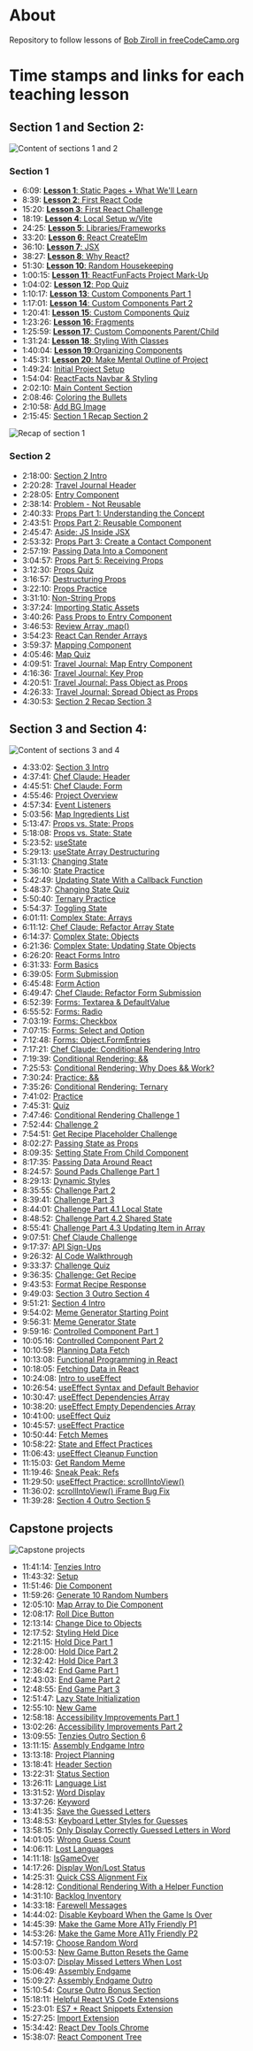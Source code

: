 # About

Repository to follow lessons of [Bob Ziroll in freeCodeCamp.org](https://www.youtube.com/watch?v=x4rFhThSX04)

# Time stamps and links for each teaching lesson

## Section 1 and Section 2:

![Content of sections 1 and 2](.img/section1&2.png)

### Section 1

- 6:09: [**Lesson 1**: Static Pages + What We'll Learn](https://www.youtube.com/watch?v=x4rFhThSX04&t=369s)
- 8:39: [**Lesson 2**: First React Code](https://www.youtube.com/watch?v=x4rFhThSX04&t=519s)
- 15:20: [**Lesson 3**: First React Challenge](https://www.youtube.com/watch?v=x4rFhThSX04&t=920s)
- 18:19: [**Lesson 4**: Local Setup w/Vite](https://www.youtube.com/watch?v=x4rFhThSX04&t=1099s)
- 24:25: [**Lesson 5**: Libraries/Frameworks](https://www.youtube.com/watch?v=x4rFhThSX04&t=1465s)
- 33:20: [**Lesson 6**: React CreateElm](https://www.youtube.com/watch?v=x4rFhThSX04&t=2000s)
- 36:10: [**Lesson 7**: JSX](https://www.youtube.com/watch?v=x4rFhThSX04&t=2170s)
- 38:27: [**Lesson 8**: Why React?](https://www.youtube.com/watch?v=x4rFhThSX04&t=2307s)
- 51:30: [**Lesson 10**: Random Housekeeping](https://www.youtube.com/watch?v=x4rFhThSX04&t=3090s)
- 1:00:15: [**Lesson 11**: ReactFunFacts Project Mark-Up](https://www.youtube.com/watch?v=x4rFhThSX04&t=3615s)
- 1:04:02: [**Lesson 12**: Pop Quiz](https://www.youtube.com/watch?v=x4rFhThSX04&t=3842s)
- 1:10:17: [**Lesson 13**: Custom Components Part 1](https://www.youtube.com/watch?v=x4rFhThSX04&t=4217s)
- 1:17:01: [**Lesson 14**: Custom Components Part 2](https://www.youtube.com/watch?v=x4rFhThSX04&t=4621s)
- 1:20:41: [**Lesson 15**: Custom Components Quiz](https://www.youtube.com/watch?v=x4rFhThSX04&t=4841s)
- 1:23:26: [**Lesson 16**: Fragments](https://www.youtube.com/watch?v=x4rFhThSX04&t=5006s)
- 1:25:59: [**Lesson 17**: Custom Components Parent/Child](https://www.youtube.com/watch?v=x4rFhThSX04&t=5159s)
- 1:31:24: [**Lesson 18**: Styling With Classes](https://www.youtube.com/watch?v=x4rFhThSX04&t=5484s)
- 1:40:04: [**Lesson 19**:Organizing Components](https://www.youtube.com/watch?v=x4rFhThSX04&t=6004s)
- 1:45:31: [**Lesson 20**: Make Mental Outline of Project](https://www.youtube.com/watch?v=x4rFhThSX04&t=6331s)
- 1:49:24: [Initial Project Setup](https://www.youtube.com/watch?v=x4rFhThSX04&t=6564s)
- 1:54:04: [ReactFacts Navbar & Styling](https://www.youtube.com/watch?v=x4rFhThSX04&t=6844s)
- 2:02:10: [Main Content Section](https://www.youtube.com/watch?v=x4rFhThSX04&t=7330s)
- 2:08:46: [Coloring the Bullets](https://www.youtube.com/watch?v=x4rFhThSX04&t=7726s)
- 2:10:58: [Add BG Image](https://www.youtube.com/watch?v=x4rFhThSX04&t=7858s)
- 2:15:45: [Section 1 Recap Section 2](https://www.youtube.com/watch?v=x4rFhThSX04&t=8145s)

![Recap of section 1](.img/section1-recap.png)

### Section 2

- 2:18:00: [Section 2 Intro](https://www.youtube.com/watch?v=x4rFhThSX04&t=8280s)
- 2:20:28: [Travel Journal Header](https://www.youtube.com/watch?v=x4rFhThSX04&t=8428s)
- 2:28:05: [Entry Component](https://www.youtube.com/watch?v=x4rFhThSX04&t=8885s)
- 2:38:14: [Problem - Not Reusable](https://www.youtube.com/watch?v=x4rFhThSX04&t=9494s)
- 2:40:33: [Props Part 1: Understanding the Concept](https://www.youtube.com/watch?v=x4rFhThSX04&t=9633s)
- 2:43:51: [Props Part 2: Reusable Component](https://www.youtube.com/watch?v=x4rFhThSX04&t=9831s)
- 2:45:47: [Aside: JS Inside JSX](https://www.youtube.com/watch?v=x4rFhThSX04&t=9947s)
- 2:53:32: [Props Part 3: Create a Contact Component](https://www.youtube.com/watch?v=x4rFhThSX04&t=10412s)
- 2:57:19: [Passing Data Into a Component](https://www.youtube.com/watch?v=x4rFhThSX04&t=10639s)
- 3:04:57: [Props Part 5: Receiving Props](https://www.youtube.com/watch?v=x4rFhThSX04&t=11097s)
- 3:12:30: [Props Quiz](https://www.youtube.com/watch?v=x4rFhThSX04&t=11550s)
- 3:16:57: [Destructuring Props](https://www.youtube.com/watch?v=x4rFhThSX04&t=11817s)
- 3:22:10: [Props Practice](https://www.youtube.com/watch?v=x4rFhThSX04&t=12130s)
- 3:31:10: [Non-String Props](https://www.youtube.com/watch?v=x4rFhThSX04&t=12670s)
- 3:37:24: [Importing Static Assets](https://www.youtube.com/watch?v=x4rFhThSX04&t=13044s)
- 3:40:26: [Pass Props to Entry Component](https://www.youtube.com/watch?v=x4rFhThSX04&t=13226s)
- 3:46:53: [Review Array .map()](https://www.youtube.com/watch?v=x4rFhThSX04&t=13613s)
- 3:54:23: [React Can Render Arrays](https://www.youtube.com/watch?v=x4rFhThSX04&t=14063s)
- 3:59:37: [Mapping Component](https://www.youtube.com/watch?v=x4rFhThSX04&t=14377s)
- 4:05:46: [Map Quiz](https://www.youtube.com/watch?v=x4rFhThSX04&t=14746s)
- 4:09:51: [Travel Journal: Map Entry Component](https://www.youtube.com/watch?v=x4rFhThSX04&t=14991s)
- 4:16:36: [Travel Journal: Key Prop](https://www.youtube.com/watch?v=x4rFhThSX04&t=15396s)
- 4:20:51: [Travel Journal: Pass Object as Props](https://www.youtube.com/watch?v=x4rFhThSX04&t=15651s)
- 4:26:33: [Travel Journal: Spread Object as Props](https://www.youtube.com/watch?v=x4rFhThSX04&t=15993s)
- 4:30:53: [Section 2 Recap Section 3](https://www.youtube.com/watch?v=x4rFhThSX04&t=16253s)

## Section 3 and Section 4:
![Content of sections 3 and 4](.img/section3&4.png)

- 4:33:02: [Section 3 Intro](https://www.youtube.com/watch?v=x4rFhThSX04&t=16382s)
- 4:37:41: [Chef Claude: Header](https://www.youtube.com/watch?v=x4rFhThSX04&t=16661s)
- 4:45:51: [Chef Claude: Form](https://www.youtube.com/watch?v=x4rFhThSX04&t=17151s)
- 4:55:46: [Project Overview](https://www.youtube.com/watch?v=x4rFhThSX04&t=17746s)
- 4:57:34: [Event Listeners](https://www.youtube.com/watch?v=x4rFhThSX04&t=17854s)
- 5:03:56: [Map Ingredients List](https://www.youtube.com/watch?v=x4rFhThSX04&t=18236s)
- 5:13:47: [Props vs. State: Props](https://www.youtube.com/watch?v=x4rFhThSX04&t=18827s)
- 5:18:08: [Props vs. State: State](https://www.youtube.com/watch?v=x4rFhThSX04&t=19088s)
- 5:23:52: [useState](https://www.youtube.com/watch?v=x4rFhThSX04&t=19432s)
- 5:29:13: [useState Array Destructuring](https://www.youtube.com/watch?v=x4rFhThSX04&t=19753s)
- 5:31:13: [Changing State](https://www.youtube.com/watch?v=x4rFhThSX04&t=19873s)
- 5:36:10: [State Practice](https://www.youtube.com/watch?v=x4rFhThSX04&t=20170s)
- 5:42:49: [Updating State With a Callback Function](https://www.youtube.com/watch?v=x4rFhThSX04&t=20569s)
- 5:48:37: [Changing State Quiz](https://www.youtube.com/watch?v=x4rFhThSX04&t=20917s)
- 5:50:40: [Ternary Practice](https://www.youtube.com/watch?v=x4rFhThSX04&t=21040s)
- 5:54:37: [Toggling State](https://www.youtube.com/watch?v=x4rFhThSX04&t=21277s)
- 6:01:11: [Complex State: Arrays](https://www.youtube.com/watch?v=x4rFhThSX04&t=21671s)
- 6:11:12: [Chef Claude: Refactor Array State](https://www.youtube.com/watch?v=x4rFhThSX04&t=22272s)
- 6:14:37: [Complex State: Objects](https://www.youtube.com/watch?v=x4rFhThSX04&t=22477s)
- 6:21:36: [Complex State: Updating State Objects](https://www.youtube.com/watch?v=x4rFhThSX04&t=22896s)
- 6:26:20: [React Forms Intro](https://www.youtube.com/watch?v=x4rFhThSX04&t=23180s)
- 6:31:33: [Form Basics](https://www.youtube.com/watch?v=x4rFhThSX04&t=23493s)
- 6:39:05: [Form Submission](https://www.youtube.com/watch?v=x4rFhThSX04&t=23945s)
- 6:45:48: [Form Action](https://www.youtube.com/watch?v=x4rFhThSX04&t=24348s)
- 6:49:47: [Chef Claude: Refactor Form Submission](https://www.youtube.com/watch?v=x4rFhThSX04&t=24587s)
- 6:52:39: [Forms: Textarea & DefaultValue](https://www.youtube.com/watch?v=x4rFhThSX04&t=24759s)
- 6:55:52: [Forms: Radio](https://www.youtube.com/watch?v=x4rFhThSX04&t=24952s)
- 7:03:19: [Forms: Checkbox](https://www.youtube.com/watch?v=x4rFhThSX04&t=25399s)
- 7:07:15: [Forms: Select and Option](https://www.youtube.com/watch?v=x4rFhThSX04&t=25635s)
- 7:12:48: [Forms: Object.FormEntries](https://www.youtube.com/watch?v=x4rFhThSX04&t=25968s)
- 7:17:21: [Chef Claude: Conditional Rendering Intro](https://www.youtube.com/watch?v=x4rFhThSX04&t=26241s)
- 7:19:39: [Conditional Rendering: &&](https://www.youtube.com/watch?v=x4rFhThSX04&t=26379s)
- 7:25:53: [Conditional Rendering: Why Does && Work?](https://www.youtube.com/watch?v=x4rFhThSX04&t=26753s)
- 7:30:24: [Practice: &&](https://www.youtube.com/watch?v=x4rFhThSX04&t=27024s)
- 7:35:26: [Conditional Rendering: Ternary](https://www.youtube.com/watch?v=x4rFhThSX04&t=27326s)
- 7:41:02: [Practice](https://www.youtube.com/watch?v=x4rFhThSX04&t=27662s)
- 7:45:31: [Quiz](https://www.youtube.com/watch?v=x4rFhThSX04&t=27931s)
- 7:47:46: [Conditional Rendering Challenge 1](https://www.youtube.com/watch?v=x4rFhThSX04&t=28066s)
- 7:52:44: [Challenge 2](https://www.youtube.com/watch?v=x4rFhThSX04&t=28364s)
- 7:54:51: [Get Recipe Placeholder Challenge](https://www.youtube.com/watch?v=x4rFhThSX04&t=28491s)
- 8:02:27: [Passing State as Props](https://www.youtube.com/watch?v=x4rFhThSX04&t=28947s)
- 8:09:35: [Setting State From Child Component](https://www.youtube.com/watch?v=x4rFhThSX04&t=29375s)
- 8:17:35: [Passing Data Around React](https://www.youtube.com/watch?v=x4rFhThSX04&t=29855s)
- 8:24:57: [Sound Pads Challenge Part 1](https://www.youtube.com/watch?v=x4rFhThSX04&t=30297s)
- 8:29:13: [Dynamic Styles](https://www.youtube.com/watch?v=x4rFhThSX04&t=30553s)
- 8:35:55: [Challenge Part 2](https://www.youtube.com/watch?v=x4rFhThSX04&t=30955s)
- 8:39:41: [Challenge Part 3](https://www.youtube.com/watch?v=x4rFhThSX04&t=31181s)
- 8:44:01: [Challenge Part 4.1 Local State](https://www.youtube.com/watch?v=x4rFhThSX04&t=31441s)
- 8:48:52: [Challenge Part 4.2 Shared State](https://www.youtube.com/watch?v=x4rFhThSX04&t=31732s)
- 8:55:41: [Challenge Part 4.3 Updating Item in Array](https://www.youtube.com/watch?v=x4rFhThSX04&t=32141s)
- 9:07:51: [Chef Claude Challenge](https://www.youtube.com/watch?v=x4rFhThSX04&t=32871s)
- 9:17:37: [API Sign-Ups](https://www.youtube.com/watch?v=x4rFhThSX04&t=33457s)
- 9:26:32: [AI Code Walkthrough](https://www.youtube.com/watch?v=x4rFhThSX04&t=33992s)
- 9:33:37: [Challenge Quiz](https://www.youtube.com/watch?v=x4rFhThSX04&t=34417s)
- 9:36:35: [Challenge: Get Recipe](https://www.youtube.com/watch?v=x4rFhThSX04&t=34595s)
- 9:43:53: [Format Recipe Response](https://www.youtube.com/watch?v=x4rFhThSX04&t=35033s)
- 9:49:03: [Section 3 Outro Section 4](https://www.youtube.com/watch?v=x4rFhThSX04&t=35343s)
- 9:51:21: [Section 4 Intro](https://www.youtube.com/watch?v=x4rFhThSX04&t=35481s)
- 9:54:02: [Meme Generator Starting Point](https://www.youtube.com/watch?v=x4rFhThSX04&t=35642s)
- 9:56:31: [Meme Generator State](https://www.youtube.com/watch?v=x4rFhThSX04&t=35791s)
- 9:59:16: [Controlled Component Part 1](https://www.youtube.com/watch?v=x4rFhThSX04&t=35956s)
- 10:05:16: [Controlled Component Part 2](https://www.youtube.com/watch?v=x4rFhThSX04&t=36316s)
- 10:10:59: [Planning Data Fetch](https://www.youtube.com/watch?v=x4rFhThSX04&t=36659s)
- 10:13:08: [Functional Programming in React](https://www.youtube.com/watch?v=x4rFhThSX04&t=36788s)
- 10:18:05: [Fetching Data in React](https://www.youtube.com/watch?v=x4rFhThSX04&t=37085s)
- 10:24:08: [Intro to useEffect](https://www.youtube.com/watch?v=x4rFhThSX04&t=37448s)
- 10:26:54: [useEffect Syntax and Default Behavior](https://www.youtube.com/watch?v=x4rFhThSX04&t=37614s)
- 10:30:47: [useEffect Dependencies Array](https://www.youtube.com/watch?v=x4rFhThSX04&t=37847s)
- 10:38:20: [useEffect Empty Dependencies Array](https://www.youtube.com/watch?v=x4rFhThSX04&t=38300s)
- 10:41:00: [useEffect Quiz](https://www.youtube.com/watch?v=x4rFhThSX04&t=38460s)
- 10:45:57: [useEffect Practice](https://www.youtube.com/watch?v=x4rFhThSX04&t=38757s)
- 10:50:44: [Fetch Memes](https://www.youtube.com/watch?v=x4rFhThSX04&t=39044s)
- 10:58:22: [State and Effect Practices](https://www.youtube.com/watch?v=x4rFhThSX04&t=39502s)
- 11:06:43: [useEffect Cleanup Function](https://www.youtube.com/watch?v=x4rFhThSX04&t=40003s)
- 11:15:03: [Get Random Meme](https://www.youtube.com/watch?v=x4rFhThSX04&t=40503s)
- 11:19:46: [Sneak Peak: Refs](https://www.youtube.com/watch?v=x4rFhThSX04&t=40786s)
- 11:29:50: [useEffect Practice: scrollIntoView()](https://www.youtube.com/watch?v=x4rFhThSX04&t=41390s)
- 11:36:02: [scrollIntoView() iFrame Bug Fix](https://www.youtube.com/watch?v=x4rFhThSX04&t=41762s)
- 11:39:28: [Section 4 Outro Section 5](https://www.youtube.com/watch?v=x4rFhThSX04&t=41968s)

## Capstone projects
![Capstone projects](.img/capstone-projects-tenzie-assembly.png)

- 11:41:14: [Tenzies Intro](https://www.youtube.com/watch?v=x4rFhThSX04&t=42074s)
- 11:43:32: [Setup](https://www.youtube.com/watch?v=x4rFhThSX04&t=42212s)
- 11:51:46: [Die Component](https://www.youtube.com/watch?v=x4rFhThSX04&t=42706s)
- 11:59:26: [Generate 10 Random Numbers](https://www.youtube.com/watch?v=x4rFhThSX04&t=43166s)
- 12:05:10: [Map Array to Die Component](https://www.youtube.com/watch?v=x4rFhThSX04&t=43510s)
- 12:08:17: [Roll Dice Button](https://www.youtube.com/watch?v=x4rFhThSX04&t=43697s)
- 12:13:14: [Change Dice to Objects](https://www.youtube.com/watch?v=x4rFhThSX04&t=43994s)
- 12:17:52: [Styling Held Dice](https://www.youtube.com/watch?v=x4rFhThSX04&t=44272s)
- 12:21:15: [Hold Dice Part 1](https://www.youtube.com/watch?v=x4rFhThSX04&t=44475s)
- 12:28:00: [Hold Dice Part 2](https://www.youtube.com/watch?v=x4rFhThSX04&t=44880s)
- 12:32:42: [Hold Dice Part 3](https://www.youtube.com/watch?v=x4rFhThSX04&t=45162s)
- 12:36:42: [End Game Part 1](https://www.youtube.com/watch?v=x4rFhThSX04&t=45402s)
- 12:43:03: [End Game Part 2](https://www.youtube.com/watch?v=x4rFhThSX04&t=45783s)
- 12:48:55: [End Game Part 3](https://www.youtube.com/watch?v=x4rFhThSX04&t=46135s)
- 12:51:47: [Lazy State Initialization](https://www.youtube.com/watch?v=x4rFhThSX04&t=46307s)
- 12:55:10: [New Game](https://www.youtube.com/watch?v=x4rFhThSX04&t=46510s)
- 12:58:18: [Accessibility Improvements Part 1](https://www.youtube.com/watch?v=x4rFhThSX04&t=46698s)
- 13:02:26: [Accessibility Improvements Part 2](https://www.youtube.com/watch?v=x4rFhThSX04&t=46946s)
- 13:09:55: [Tenzies Outro Section 6](https://www.youtube.com/watch?v=x4rFhThSX04&t=47395s)
- 13:11:15: [Assembly Endgame Intro](https://www.youtube.com/watch?v=x4rFhThSX04&t=47475s)
- 13:13:18: [Project Planning](https://www.youtube.com/watch?v=x4rFhThSX04&t=47598s)
- 13:18:41: [Header Section](https://www.youtube.com/watch?v=x4rFhThSX04&t=47921s)
- 13:22:31: [Status Section](https://www.youtube.com/watch?v=x4rFhThSX04&t=48151s)
- 13:26:11: [Language List](https://www.youtube.com/watch?v=x4rFhThSX04&t=48371s)
- 13:31:52: [Word Display](https://www.youtube.com/watch?v=x4rFhThSX04&t=48712s)
- 13:37:26: [Keyword](https://www.youtube.com/watch?v=x4rFhThSX04&t=49046s)
- 13:41:35: [Save the Guessed Letters](https://www.youtube.com/watch?v=x4rFhThSX04&t=49295s)
- 13:48:53: [Keyboard Letter Styles for Guesses](https://www.youtube.com/watch?v=x4rFhThSX04&t=49733s)
- 13:58:15: [Only Display Correctly Guessed Letters in Word](https://www.youtube.com/watch?v=x4rFhThSX04&t=50295s)
- 14:01:05: [Wrong Guess Count](https://www.youtube.com/watch?v=x4rFhThSX04&t=50465s)
- 14:06:11: [Lost Languages](https://www.youtube.com/watch?v=x4rFhThSX04&t=50771s)
- 14:11:18: [IsGameOver](https://www.youtube.com/watch?v=x4rFhThSX04&t=51078s)
- 14:17:26: [Display Won/Lost Status](https://www.youtube.com/watch?v=x4rFhThSX04&t=51446s)
- 14:25:31: [Quick CSS Alignment Fix](https://www.youtube.com/watch?v=x4rFhThSX04&t=51931s)
- 14:28:12: [Conditional Rendering With a Helper Function](https://www.youtube.com/watch?v=x4rFhThSX04&t=52092s)
- 14:31:10: [Backlog Inventory](https://www.youtube.com/watch?v=x4rFhThSX04&t=52270s)
- 14:33:18: [Farewell Messages](https://www.youtube.com/watch?v=x4rFhThSX04&t=52398s)
- 14:44:02: [Disable Keyboard When the Game Is Over](https://www.youtube.com/watch?v=x4rFhThSX04&t=53042s)
- 14:45:39: [Make the Game More A11y Friendly P1](https://www.youtube.com/watch?v=x4rFhThSX04&t=53139s)
- 14:53:26: [Make the Game More A11y Friendly P2](https://www.youtube.com/watch?v=x4rFhThSX04&t=53606s)
- 14:57:19: [Choose Random Word](https://www.youtube.com/watch?v=x4rFhThSX04&t=53839s)
- 15:00:53: [New Game Button Resets the Game](https://www.youtube.com/watch?v=x4rFhThSX04&t=54053s)
- 15:03:07: [Display Missed Letters When Lost](https://www.youtube.com/watch?v=x4rFhThSX04&t=54187s)
- 15:06:49: [Assembly Endgame](https://www.youtube.com/watch?v=x4rFhThSX04&t=54409s)
- 15:09:27: [Assembly Endgame Outro](https://www.youtube.com/watch?v=x4rFhThSX04&t=54567s)
- 15:10:54: [Course Outro Bonus Section](https://www.youtube.com/watch?v=x4rFhThSX04&t=54654s)
- 15:18:11: [Helpful React VS Code Extensions](https://www.youtube.com/watch?v=x4rFhThSX04&t=55091s)
- 15:23:01: [ES7 + React Snippets Extension](https://www.youtube.com/watch?v=x4rFhThSX04&t=55381s)
- 15:27:25: [Import Extension](https://www.youtube.com/watch?v=x4rFhThSX04&t=55645s)
- 15:34:42: [React Dev Tools Chrome](https://www.youtube.com/watch?v=x4rFhThSX04&t=56082s)
- 15:38:07: [React Component Tree](https://www.youtube.com/watch?v=x4rFhThSX04&t=56287s)